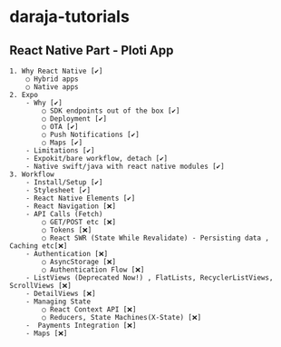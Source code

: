 # daraja-tutorials

## React Native Part - Ploti App

    1. Why React Native [✔️]
        ○ Hybrid apps
        ○ Native apps
    2. Expo
        - Why [✔️]
            ○ SDK endpoints out of the box [✔️]
            ○ Deployment [✔️]
            ○ OTA [✔️]
            ○ Push Notifications [✔️]
            ○ Maps [✔️]
        - Limitations [✔️]
        - Expokit/bare workflow, detach [✔️]
        - Native swift/java with react native modules [✔️]
    3. Workflow
        - Install/Setup [✔️]
        - Stylesheet [✔️]
        - React Native Elements [✔️]
        - React Navigation [❌]
        - API Calls (Fetch)
            ○ GET/POST etc [❌]
            ○ Tokens [❌]
            ○ React SWR (State While Revalidate) - Persisting data , Caching etc[❌]
        - Authentication [❌]
            ○ AsyncStorage [❌]
            ○ Authentication Flow [❌]
        - ListViews (Deprecated Now!) , FlatLists, RecyclerListViews, ScrollViews [❌]
        - DetailViews [❌]
        - Managing State
            ○ React Context API [❌]
            ○ Reducers, State Machines(X-State) [❌]
        -  Payments Integration [❌]
        - Maps [❌]
